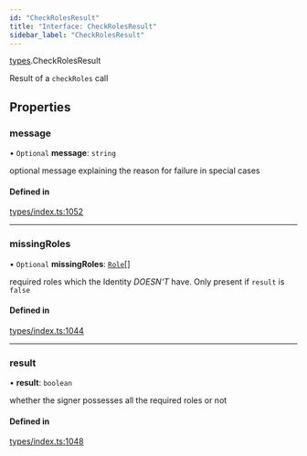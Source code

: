```yaml
---
id: "CheckRolesResult"
title: "Interface: CheckRolesResult"
sidebar_label: "CheckRolesResult"
---
```


[types](../../../modules/Types/Types.md).CheckRolesResult

Result of a `checkRoles` call

## Properties

### message

• `Optional` **message**: `string`

optional message explaining the reason for failure in special cases

#### Defined in

[types/index.ts:1052](https://github.com/PolymeshAssociation/polymesh-sdk/blob/d4e2c127f/src/types/index.ts#L1052)

___

### missingRoles

• `Optional` **missingRoles**: [`Role`](../../../modules/Types/Types.md#role)[]

required roles which the Identity *DOESN'T* have. Only present if `result` is `false`

#### Defined in

[types/index.ts:1044](https://github.com/PolymeshAssociation/polymesh-sdk/blob/d4e2c127f/src/types/index.ts#L1044)

___

### result

• **result**: `boolean`

whether the signer possesses all the required roles or not

#### Defined in

[types/index.ts:1048](https://github.com/PolymeshAssociation/polymesh-sdk/blob/d4e2c127f/src/types/index.ts#L1048)
